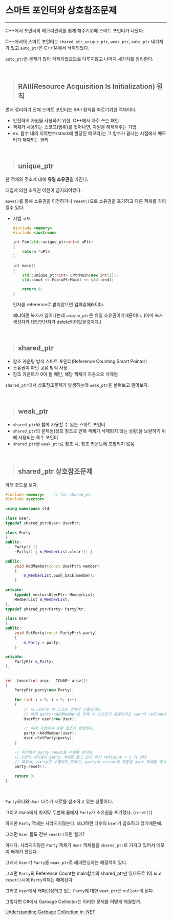 # 스마트 포인터와 상호참조문제

---

C++에서 포인터의 메모리관리를 쉽게 해주기위해 스마트 포인터가 나왔다.

C++에서의 스마트 포인터는 `shared_ptr`, `unique_ptr`, `weak_ptr`, `auto_ptr` 네가지가 있고 `auto_ptr`은 C++14에서 삭제되었다.

`auto_ptr`은 문제가 많아 삭제되었으므로 다루지않고 나머지 세가지를 정리한다.

<br>

> ## RAII(Resource Acquisition Is Initialization) 원칙

먼저 정리하기 전에 스마트 포인터는 RAII 원칙을 따르기위한 객체이다.

- 안전하게 자원을 사용하기 위한, C++에서 자주 쓰는 패턴
- 객체가 사용되는 스코프(범위)를 벗어나면, 자원을 해제해주는 기법
- ex. 함수 내의 지역변수(stack에 할당된 메모리)는 그 함수가 끝나는 시점에서 메모리가 해제되는 원리

<br>

> ## unique_ptr

한 객체의 주소에 대해 **유일 소유권**을 가진다.

대입에 의한 소유권 이전이 금지되어있다.

`move()`를 통해 소유권을 이전하거나 `reset()`으로 소유권을 포기하고 다른 객체를 가리킬수 있다.

- 시범 코드

    ```cpp
    #include <memory>
    #include <iostream>

    int Foo(std::unique_ptr<int>& uPtr)
    {
    	return *uPtr;
    }

    int main()
    {
    	std::unique_ptr<int> uPtrMain(new int(3));
    	std::cout << Foo(uPtrMain) << std::endl;

    	return 0;
    }
    ```

    인자를 reference로 받지않으면 컴파일에러이다.

    왜냐하면 복사가 일어나는데 `unique_ptr`은 유일 소유권이기때문이다. (아마 복사생성자와 대입연산자가 delete되어있을것이다.)

<br>

> ## shared_ptr

- 참조 카운팅 방식 스마트 포인터(Reference Counting Smart Pointer)
- 소유권이 아닌 공유 방식 사용
- 참조 카운트가 0이 될 때만, 해당 객체가 자동으로 삭제됨

`shared_ptr`에서 상호참조문제가 발생하는데 `weak_ptr`을 살펴보고 알아보자.

<br>

> ## weak_ptr

- `shared_ptr`와 함께 사용할 수 있는 스마트 포인터
- `shared_ptr`의 문제점(상호 참조로 인해 객체가 삭제되지 않는 상황)을 보완하기 위해 사용되는 특수 포인터
- `shared_ptr`을 `weak_ptr`로 참조 시, 참조 카운트에 포함되지 않음

<br>

> ## shared_ptr 상호참조문제

아래 코드를 보자.

```cpp
#include <memory>    // for shared_ptr
#include <vector>
 
using namespace std;
 
class User;
typedef shared_ptr<User> UserPtr;
 
class Party
{
public:
    Party() {}
    ~Party() { m_MemberList.clear(); }
 
public:
    void AddMember(const UserPtr& member)
    {
        m_MemberList.push_back(member);
    }
 
private:
    typedef vector<UserPtr> MemberList;
    MemberList m_MemberList;
};
typedef shared_ptr<Party> PartyPtr;
 
class User
{
public:
    void SetParty(const PartyPtr& party)
    {
        m_Party = party;
    }
 
private:
    PartyPtr m_Party;
};
 
 
int _tmain(int argc, _TCHAR* argv[])
{
    PartyPtr party(new Party);
 
    for (int i = 0; i < 5; i++)
    {
        // 이 user는 이 스코프 안에서 소멸되지만,
        // 아래 party->AddMember로 인해 이 스코프가 종료되어도 user의 refCount = 1
        UserPtr user(new User);
 
        // 아래 과정에서 순환 참조가 발생한다.
        party->AddMember(user);
        user->SetParty(party);
    }
 
    // 여기에서 party.reset을 수행해 보지만,
    // 5명의 파티원이 party 객체를 물고 있어 아직 refCount = 5 의 상태
    // 따라서, party가 소멸되지 못하고, party의 vector에 저장된 user 객체들 역시 소멸되지 못한다.
    party.reset();
 
    return 0;
}
```
<br>

`Party`하나와 `User` 다수가 서로를 참조하고 있는 상황이다.

그리고 main에서 마지막 두번째 줄에서 `Party`가 소유권을 포기했다. (`reset()`)

하지만 `Party` 객체는 사라지지않는다. 왜냐하면 다수의 `User`가 참조하고 있기때문에.

그러면 `User` 들도 전부 `reset()`하면 될까? 

아니다. 사라지지않은 `Party` 객체가 `User` 객체들을 `shared_ptr`로 가지고 있어서 메모리 해제가 안된다.

그래서 `User`가 `Party`를 `weak_ptr`로 래퍼런싱하는 해결책이 있다.

그러면 `Party`의 Reference Count는 main함수의 shared_ptr만 있으므로 1이 되고 `reset()`시에 `Party`객체는 해제된다.

그러고 `User`에서 래퍼런싱하고 있는 `Party`에 대한 `weak_ptr`은 `nullptr`이 된다.

그렇다면 C#에서 Garbage Collector는 이러한 문제를 어떻게 해결할까.

[Understanding Garbage Collection in .NET](https://www.notion.so/Understanding-Garbage-Collection-in-NET-452d8a2fd0ba4bd6990c5a4d0651d272)